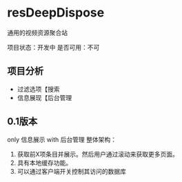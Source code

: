 # resDeepDispose

通用的视频资源聚合站

项目状态：开发中
是否可用：不可


## 项目分析

* 过滤选项【搜索
* 信息展现【后台管理


## 0.1版本

only 信息展示 with 后台管理
整体架构：
1. 获取前X项条目并展示。然后用户通过滚动来获取更多页面。
2. 具有本地缓存功能。
3. 可以通过客户端开关控制其访问的数据库